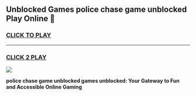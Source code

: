 
## Unblocked Games police chase game unblocked Play Online 👋
<h3>
<a href="https://news.freeplayer.one?title=police_chase_game_unblocked&ref=17F">CLICK TO PLAY</a></h3>
<hr>

<h3>
<a href="https://news.freeplayer.one?title=police_chase_game_unblocked&ref=17F">CLICK 2 PLAY</a>
  
</h3>

<a href="https://news.freeplayer.one?title=police_chase_game_unblocked&ref=17F/"><img src="https://clearcache.store/games.png"></a>


**police chase game unblocked games unblocked: Your Gateway to Fun and Accessible Online Gaming**
